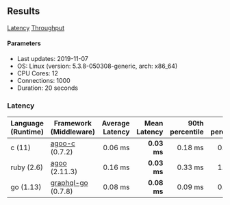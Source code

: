 ## Results

<!-- Result from here -->

[Latency](latency.md) [Throughput](throughput.md)

#### Parameters
- Last updates: 2019-11-07
- OS: Linux (version: 5.3.8-050308-generic, arch: x86_64)
- CPU Cores: 12
- Connections: 1000
- Duration: 20 seconds

### Latency
| Language (Runtime) | Framework (Middleware) | Average Latency | Mean Latency | 90th percentile | 99th percentile | 99.9th percentile | Standard Deviation |
| ------------------ | ---------------------- | ---------------:| ------------:| ---------------:| ---------------:| -----------------:| ------------------:|
| c (11) | [agoo-c](github.com/ohler55/agoo-c) (0.7.2) | 0.06 ms | **0.03 ms** | 0.18 ms | 0.18 ms | 1.01 ms | 0.12 |
| ruby (2.6) | [agoo](github.com/ohler55/agoo) (2.11.3) | 0.16 ms | **0.03 ms** | 0.33 ms | 1.96 ms | 3.01 ms | 0.38 |
| go (1.13) | [graphql-go](https://github.com/graphql-go/graphql) (0.7.8) | 0.08 ms | **0.08 ms** | 0.09 ms | 0.11 ms | 0.36 ms | 0.02 |
<!-- Result till here -->
